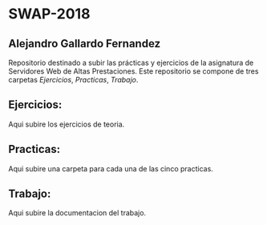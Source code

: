 # SWAP-2018
## **Alejandro Gallardo Fernandez**

Repositorio destinado a subir las prácticas y ejercicios de la asignatura de Servidores Web de Altas Prestaciones.
Este repositorio se compone de tres carpetas *Ejercicios*, *Practicas*, *Trabajo*.

## **Ejercicios**:
Aqui subire los ejercicios de teoria.

## **Practicas**:
Aqui subire una carpeta para cada una de las cinco practicas.

## **Trabajo**:
Aqui subire la documentacion del trabajo.
